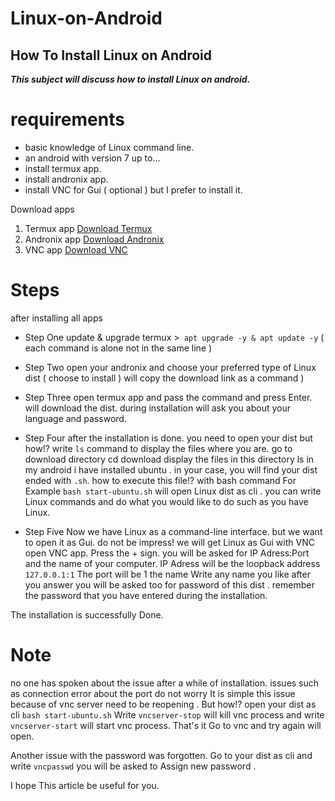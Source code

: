 # Linux-on-Android

## How To Install Linux on Android

***This subject will discuss how to install Linux on android.***

#  requirements

-  basic knowledge of Linux command line.
-  an android with version 7 up to...
-  install termux app.
-  install andronix app.
-  install VNC for Gui ( optional ) but I prefer to install it.

Download apps


1.  Termux app [Download Termux](https://play.google.com/store/apps/details?id=com.termux&hl=ar&gl=US)
2.  Andronix app [Download Andronix](https://play.google.com/store/apps/details?id=studio.com.techriz.andronix&hl=ar&gl=US)
3.  VNC app [Download VNC](https://play.google.com/store/apps/details?id=com.realvnc.viewer.android&hl=ar&gl=US)
 
# Steps

after installing all apps

- Step One update & upgrade termux >` apt upgrade -y & apt update -y` ( each command is alone not in the same line )

- Step Two open your andronix and choose your preferred type of Linux dist ( choose to install ) will copy the download link as a command )

- Step Three open termux app and pass the command and press Enter. will download the dist. during installation will ask you about your language and password.

- Step Four after the installation is done. you need to open your dist but how!? write `ls` command to display the files where you are. go to download directory cd download display the files in this directory ls in my android i have installed ubuntu . in your case, you will find your dist ended with `.sh`. how to execute this file!? with bash command For Example `bash start-ubuntu.sh` will open Linux dist as cli . you can write Linux commands and do what you would like to do such as you have Linux.

- Step Five Now we have Linux as a command-line interface. but we want to open it as Gui. do not be impress! we will get Linux as Gui with VNC open VNC app. Press the + sign. you will be asked for IP Adress:Port and the name of your computer. IP Adress will be the loopback address `127.0.0.1:1` The port will be 1 the name Write any name you like after you answer you will be asked too for password of this dist . remember the password that you have entered during the installation.

The installation is successfully Done.

# Note

no one has spoken about the issue after a while of installation. issues such as connection error about the port do not worry It is simple this issue because of vnc server need to be reopening . But how!? open your dist as cli `bash start-ubuntu.sh` Write `vncserver-stop` will kill vnc process and write `vncserver-start` will start vnc process. That's it Go to vnc and try again will open.

Another issue with the password was forgotten. Go to your dist as cli and write `vncpasswd` you will be asked to Assign new password .

I hope This article be useful for you.
